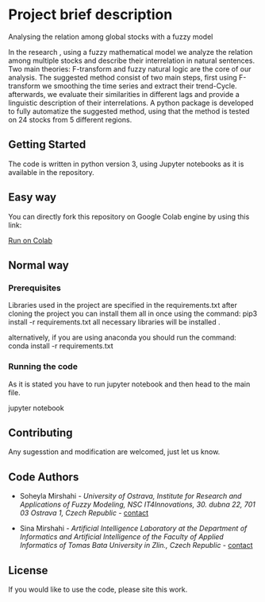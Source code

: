 
# Project brief description

Analysing the relation among global stocks with a fuzzy model

In the research , using a fuzzy mathematical model we analyze the relation among multiple stocks and describe their interrelation in natural sentences. Two main theories: F-transform and fuzzy natural logic are the core of our analysis. The suggested method consist of two main steps, first using F-transform we smoothing the time series and extract their trend-Cycle. afterwards, we evaluate their similarities in different lags and provide a linguistic description of their interrelations. A python package is developed to fully automatize the suggested method, using that the method is tested on 24 stocks from 5 different regions.

## Getting Started

The code is written in python version 3, using Jupyter notebooks as it is available in the repository.

## Easy way

You can directly fork this repository on Google Colab engine by using this link:

[Run on Colab](https://colab.research.google.com/github/Sinamirshahi/stockfuzzymodeling/blob/main/all_regions_of_stock_project.ipynb)



## Normal way

### Prerequisites

Libraries used in the project are specified in the requirements.txt
after cloning the project you can install them all in once using the command:
pip3 install -r requirements.txt
all necessary libraries will be installed .

alternatively, if you are using anaconda you should run the command:
conda install -r requirements.txt

### Running the code

As it is stated you have to run jupyter notebook and then head to the main file.

jupyter notebook

## Contributing

Any sugesstion and modification are welcomed, just let us know.

## Code Authors

* Soheyla Mirshahi - *University of Ostrava, Institute for Research and Applications of Fuzzy Modeling, NSC IT4Innovations, 30. dubna 22, 701 03 Ostrava 1, Czech Republic* - [contact](mailto:soheyla.mirshahi@osu.cz)

* Sina Mirshahi - *Artificial Intelligence Laboratory at the Department of Informatics and Artificial Intelligence of the Faculty of Applied Informatics of Tomas Bata University in Zlin., Czech Republic* - [contact](mailto:mirshahi@utb.cz)



## License
If you would like to use the code, please site this work.
